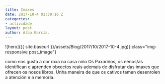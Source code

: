 ```yaml
---
title: Imaxes
date: 2017-10-4 01:50:16 Z
categories:
- actividade
layout: post
author: Alba García.
---
```


![hero]({{ site.baseurl }}/assets/Blog/2017/10/2017-10-4.jpg){:class="img-responsive post_image"}
<br>

como nos gusta a cor roxa na casa niño Os Paxariños, os nenos/as identifican e aprenden obxectos reais ademais de disfrutar das imaxes que ofrecen os nosos libros. Unha maneira de que os cativos tamen desenrolen a atención e a memoria.